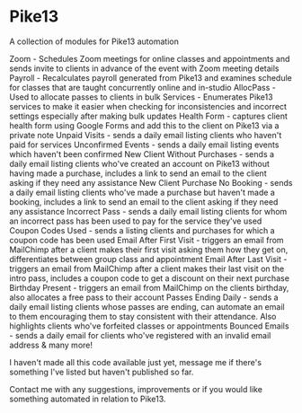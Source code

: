 # Pike13
A collection of modules for Pike13 automation

Zoom - Schedules Zoom meetings for online classes and appointments and sends invite to clients in advance of the event with Zoom meeting details
Payroll - Recalculates payroll generated from Pike13 and examines schedule for classes that are taught concurrently online and in-studio
AllocPass - Used to allocate passes to clients in bulk
Services - Enumerates Pike13 services to make it easier when checking for inconsistencies and incorrect settings especially after making bulk updates
Health Form - captures client health form using Google Forms and add this to the client on Pike13 via a private note
Unpaid Visits - sends a daily email listing clients who haven't paid for services
Unconfirmed Events - sends a daily email listing events which haven't been confirmed
New Client Without Purchases - sends a daily email listing clients who've created an account on Pike13 without having made a purchase, includes a link to send an email to the client asking if they need any assistance
New Client Purchase No Booking - sends a daily email listing clients who've made a purchase but haven't made a booking, includes a link to send an email to the client asking if they need any assistance
Incorrect Pass - sends a daily email listing clients for whom an incorrect pass has been used to pay for the service they've used
Coupon Codes Used - sends a listing clients and purchases for which a coupon code has been used
Email After First Visit - triggers an email from MailChimp after a client makes their first visit asking them how they get on, differentiates between group class and appointment
Email After Last Visit - triggers an email from MailChimp after a client makes their last visit on the intro pass, includes a coupon code to get a discount on their next purchase
Birthday Present - triggers an email from MailChimp on the clients birthday, also allocates a free pass to their account
Passes Ending Daily - sends a daily email listing clients whose passes are ending, can automate an email to them encouraging them to stay consistent with their attendance.  Also highlights clients who've forfeited classes or appointments
Bounced Emails - sends a daily email for clients who've registered with an invalid email address
& many more!

I haven't made all this code available just yet, message me if there's something I've listed but haven't published so far.

Contact me with any suggestions, improvements or if you would like something automated in relation to Pike13.
